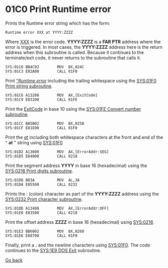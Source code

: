# 01C0 Print Runtime error

Prints the Runtime error string which has the form:
```
Runtime error XXX at YYYY:ZZZZ
```

Where [XXX](ERROR-CODES.md) is the error code. **YYYY:ZZZZ** is a **FAR PTR** address where the error is triggered. In most cases, the **YYYY:ZZZZ** address here is the return address when this subroutine is called. Because it continues to the terminate/exit code, it never returns to the subroutine that calls it.

```
SYS:01C0 BB4C02        MOV	BX,024C
SYS:01C3 E82A00        CALL	01F0
```

Print ["*Runtime error*](024C-STRING-RUNTIME-ERR.md) including the trailing whitespace using the [SYS:01F0 Print string subroutine](01F0-PRINT-STRING.md).

```
SYS:01C6 A13200        MOV	AX,[ExitCode]
SYS:01C9 E83200        CALL	01FE
```

Print the [ExitCode](DATA.md) in base 10 using the [SYS:01FE Convert number subroutine](1FE-CONVERT-NUMBER.md).

```
SYS:01CC BB5B02        MOV	BX,025B
SYS:01CF E81E00        CALL	01F0
```

Print the [*at*](024C-STRING-RUNTIME-ERR.md) including both whitespace characters at the front and end of the " **at** " string using [SYS:01F0](01F0-PRINT-STRING.md)

```
SYS:01D2 A13600        MOV	AX,[ErrorAddr:SEG]
SYS:01D5 E84000        CALL	0218
```

Print the segment address **YYYY** in base 16 (hexadecimal) using the [SYS:0218 Print digits subroutine](0218-PRINT-DIGITS.md).

```
SYS:01D8 B03A          MOV	AL,3A
SYS:01DA E85500        CALL	0232
```

Prints the *:* (colon) character as part of the **YYYY:ZZZZ** address using the [SYS:0232 Print character subroutine](0232-PRINT-CHAR.m).

```
SYS:01DD A13400        MOV	AX,[ErrorAddr:OFF]
SYS:01E0 E83500        CALL	0218
```

Print the offset address **ZZZZ** in base 16 (hexadecimal) using [SYS:0218](0218-PRINT-DIGITS.md).

```
SYS:01E3 BB6002        MOV	BX,0260
SYS:01E6 E80700        CALL	01F0
```

Finally, print a **.** and the newline characters using [SYS:01F0](01F0-PRINT-STRING.md). The code continues to the [SYS:1E9 DOS Exit](01E9-DOS-EXIT.md) subroutine.

[Go back](README.md)